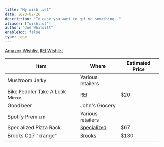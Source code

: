 ```yaml
---
title: "My wish list"
date: 2023-02-26
description: "In case you want to get me something.."
aliases: ["wishlist"]
author: "Joe Whitsitt"
enableToc: false
type: page
---
```


[Amazon Wishlist](https://www.amazon.com/hz/wishlist/ls/2QQKNU2CKJG3P)
[REI Wishlist](https://www.rei.com/lists/361891311)

| Item                            | Where                                                                                                          | Estimated Price |
| ------------------------------- | -------------------------------------------------------------------------------------------------------------- | --------------- |
| Mushroom Jerky                  | Various retailers                                                                                              |                 |
| Bike Peddler Take A Look Mirror | [REI](https://www.rei.com/product/752285/bike-peddler-take-a-look-mirror)                                      | $20             |
| Good beer                       | John's Grocery                                                                                                 |                 |
| Spotify Premium                 | Various retailers                                                                                              |                 |
| Specialized Pizza Rack          | [Specialized](https://www.specialized.com/us/en/pizza-rack/p/172406?searchText=98916-5520&color=267589-172406) | $67             |
| Brooks C17 "orange"             | [Brooks](https://www.brooksengland.com/en_us/c17.html)                                                         | $130            |
|                                 |                                                                                                                |                 |
